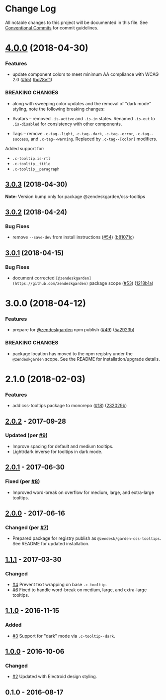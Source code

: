 # Change Log

All notable changes to this project will be documented in this file.
See [Conventional Commits](https://conventionalcommits.org) for commit guidelines.

<a name="4.0.0"></a>
# [4.0.0](https://github.com/zendeskgarden/css-components/compare/@zendeskgarden/css-tooltips@3.0.3...@zendeskgarden/css-tooltips@4.0.0) (2018-04-30)


### Features

* update component colors to meet minimum AA compliance with WCAG 2.0 ([#55](https://github.com/zendeskgarden/css-components/issues/55)) ([bd78ef1](https://github.com/zendeskgarden/css-components/commit/bd78ef1))


### BREAKING CHANGES

* along with sweeping color updates and the removal of "dark mode" styling, note the following breaking changes:

* Avatars – removed `.is-active` and `.is-in` states. Renamed `.is-out` to `.is-disabled` for consistency with other components.
* Tags – remove `.c-tag--light`, `.c-tag--dark`, `.c-tag--error`, `.c-tag--success`, and `.c-tag--warning`. Replaced by `.c-tag--[color]` modifiers.

Added support for:

* `.c-tooltip.is-rtl`
* `.c-tooltip__title`
* `.c-tooltip__paragraph`




<a name="3.0.3"></a>
## [3.0.3](https://github.com/zendeskgarden/css-components/compare/@zendeskgarden/css-tooltips@3.0.2...@zendeskgarden/css-tooltips@3.0.3) (2018-04-30)




**Note:** Version bump only for package @zendeskgarden/css-tooltips

<a name="3.0.2"></a>
## [3.0.2](https://github.com/zendeskgarden/css-components/compare/@zendeskgarden/css-tooltips@3.0.1...@zendeskgarden/css-tooltips@3.0.2) (2018-04-24)


### Bug Fixes

* remove `--save-dev` from install instructions ([#54](https://github.com/zendeskgarden/css-components/issues/54)) ([b81071c](https://github.com/zendeskgarden/css-components/commit/b81071c))




<a name="3.0.1"></a>
## [3.0.1](https://github.com/zendeskgarden/css-components/compare/@zendeskgarden/css-tooltips@3.0.0...@zendeskgarden/css-tooltips@3.0.1) (2018-04-15)


### Bug Fixes

* document corrected `[@zendeskgarden](https://github.com/zendeskgarden)` package scope ([#53](https://github.com/zendeskgarden/css-components/issues/53)) ([1218b1a](https://github.com/zendeskgarden/css-components/commit/1218b1a))




<a name="3.0.0"></a>
# 3.0.0 (2018-04-12)


### Features

* prepare for [@zendeskgarden](https://github.com/zendeskgarden) npm publish ([#49](https://github.com/zendeskgarden/css-components/issues/49)) ([5a2923b](https://github.com/zendeskgarden/css-components/commit/5a2923b))


### BREAKING CHANGES

* package location has moved to the npm registry under the `@zendeskgarden` scope. See the README for installation/upgrade details.




<a name="2.1.0"></a>
# 2.1.0 (2018-02-03)


### Features

* add css-tooltips package to monorepo ([#18](https://github.com/zendeskgarden/css-components/issues/18)) ([232029b](https://github.com/zendeskgarden/css-components/commit/232029b))




## [2.0.2] - 2017-09-28
### Updated (per [#9](https://github.com/zendeskgarden/css-tooltips/pull/9))
- Improve spacing for default and medium tooltips.
- Light/dark inverse for tooltips in dark mode.

## [2.0.1] - 2017-06-30
### Fixed (per [#8](https://github.com/zendeskgarden/css-tooltips/pull/8))
- Improved word-break on overflow for medium, large, and extra-large
tooltips.

## [2.0.0] - 2017-06-16
### Changed (per [#7](https://github.com/zendeskgarden/css-tooltips/pull/7))
- Prepared package for registry publish as `@zendesk/garden-css-tooltips`.
See README for updated installation.

## [1.1.1] - 2017-03-30
### Changed
- [#4](https://github.com/zendeskgarden/css-tooltips/issues/4) Prevent
text wrapping on base `.c-tooltip`.
- [#6](https://github.com/zendeskgarden/css-tooltips/pull/6) Fixed to
handle word-break on medium, large, and extra-large tooltips.

## [1.1.0] - 2016-11-15
### Added
- [#3](https://github.com/zendeskgarden/css-tooltips/pull/3) Support for
"dark" mode via `.c-tooltip--dark`.

## [1.0.0] - 2016-10-06
### Changed
- [#2](https://github.com/zendeskgarden/css-tooltips/pull/2) Updated
with Electroid design styling.

## 0.1.0 - 2016-08-17

[2.0.2]: https://github.com/zendeskgarden/css-tooltips/compare/v2.0.1...v2.0.2
[2.0.1]: https://github.com/zendeskgarden/css-tooltips/compare/v2.0.0...v2.0.1
[2.0.0]: https://github.com/zendeskgarden/css-tooltips/compare/1.1.1...v2.0.0
[1.1.1]: https://github.com/zendeskgarden/css-tooltips/compare/1.1.0...1.1.1
[1.1.0]: https://github.com/zendeskgarden/css-tooltips/compare/1.0.0...1.1.0
[1.0.0]: https://github.com/zendeskgarden/css-tooltips/compare/0.1.0...1.0.0
